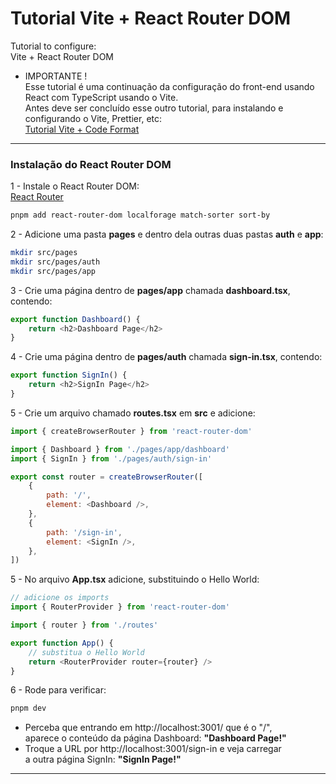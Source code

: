 # Tutorial Vite + React Router DOM

Tutorial to configure:  
Vite + React Router DOM

- IMPORTANTE !  
  Esse tutorial é uma continuação da configuração do front-end usando React com TypeScript usando o Vite.  
  Antes deve ser concluído esse outro tutorial, para instalando e configurando o Vite, Prettier, etc:  
  [Tutorial Vite + Code Format](https://github.com/rramires/tut_vite_code-format/blob/master/README.md)

---

### Instalação do React Router DOM

1 - Instale o React Router DOM:  
[React Router](https://reactrouter.com/6.30.1/start/tutorial)

```sh
pnpm add react-router-dom localforage match-sorter sort-by
```

2 - Adicione uma pasta **pages** e dentro dela outras duas pastas **auth** e **app**:

```sh
mkdir src/pages
mkdir src/pages/auth
mkdir src/pages/app
```

3 - Crie uma página dentro de **pages/app** chamada **dashboard.tsx**, contendo:

```js
export function Dashboard() {
	return <h2>Dashboard Page</h2>
}
```

4 - Crie uma página dentro de **pages/auth** chamada **sign-in.tsx**, contendo:

```js
export function SignIn() {
	return <h2>SignIn Page</h2>
}
```

5 - Crie um arquivo chamado **routes.tsx** em **src** e adicione:

```js
import { createBrowserRouter } from 'react-router-dom'

import { Dashboard } from './pages/app/dashboard'
import { SignIn } from './pages/auth/sign-in'

export const router = createBrowserRouter([
	{
		path: '/',
		element: <Dashboard />,
	},
	{
		path: '/sign-in',
		element: <SignIn />,
	},
])
```

5 - No arquivo **App.tsx** adicione, substituindo o Hello World:

```js
// adicione os imports
import { RouterProvider } from 'react-router-dom'

import { router } from './routes'

export function App() {
	// substitua o Hello World
	return <RouterProvider router={router} />
}
```

6 - Rode para verificar:

```sh
pnpm dev
```

- Perceba que entrando em http://localhost:3001/ que é o "/",  
  aparece o conteúdo da página Dashboard: **"Dashboard Page!"**
- Troque a URL por http://localhost:3001/sign-in e veja carregar  
  a outra página SignIn: **"SignIn Page!"**

---

